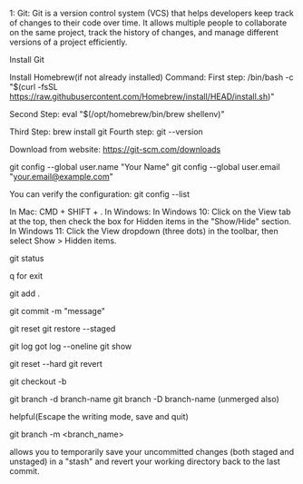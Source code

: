 <!-- Step to Learn Git and GitHub -->


1: Git: Git is a version control system (VCS) that helps developers keep track of changes to their code over time. It allows multiple people to collaborate on the same project, track the history of changes, and manage different versions of a project efficiently.




Install Git


<!-- 1: On Mac: -->




Install Homebrew(if not already installed)
Command:
First step: /bin/bash -c "$(curl -fsSL https://raw.githubusercontent.com/Homebrew/install/HEAD/install.sh)"


Second Step: eval "$(/opt/homebrew/bin/brew shellenv)"


Third Step: brew install git
Fourth step: git --version


<!-- On Windows -->


Download from website: https://git-scm.com/downloads






<!-- ****************************************** -->






<!-- Configure git -->


git config --global user.name "Your Name"
git config --global user.email "your.email@example.com"




You can verify the configuration:
git config --list




<!-- How to see hidden folder -->
In Mac: CMD + SHIFT + .
In Windows:
In Windows 10: Click on the View tab at the top, then check the box for Hidden items in the "Show/Hide" section.
In Windows 11: Click the View dropdown (three dots) in the toolbar, then select Show > Hidden items.


<!-- **************************** -->


git status
<!-- What changes are staged , not staged, untracked-->


<!-- git diff -->
q for exit
<!-- What has been changed line by line in your report. -->
<!-- it will show which parts of the report have been edited but are not yet staged for commit. -->






<!--Add file to staging area  -->
git add .


<!--Commit file -->
git commit -m "message"


<!-- Remove file from staging area -->
git reset <file>
git restore --staged <file>


<!-- Get logs of commit -->
git log
got log --oneline
git show <hash>




<!-- Revert the changes -->
git reset --hard <hashCode>
git revert <hashcode>
<!-- git add . -->
<!-- git commit -m "next" -->

<!-- How to create a branch -->
git checkout -b <branch-name>


<!-- Delete a branch -->
git branch -d branch-name
git branch -D branch-name (unmerged also)

<!-- ESC :wq --> helpful(Escape the writing mode, save and quit)
<!-- i: insert mode -->


<!-- How to change the name of branch -->
git branch -m <branch_name>

<!-- Git stash -->
allows you to temporarily save your uncommitted changes (both staged and unstaged) in a "stash" and revert your working directory back to the last commit.

<!-- git stash -->
<!-- git stash list -->
<!-- git stash apply -->
<!-- git stash apply stash@{1} -->
<!-- git stash pop -->
<!-- git stash clear -->


<!-- Working with Github -->
<!-- git remote add origin https://github.com/mohitji-dons/Helloji.git
git branch -M main
git push -u origin main -->

<!-- git pull origin main -->
<!-- git pull --rebase origin main-->

<!-- git branch -r -->

<!-- git push origin --delete feature -->



<!-- my git repo -->
<!-- git remote add origin https://github.com/chiragvips/git-learning.git -->
